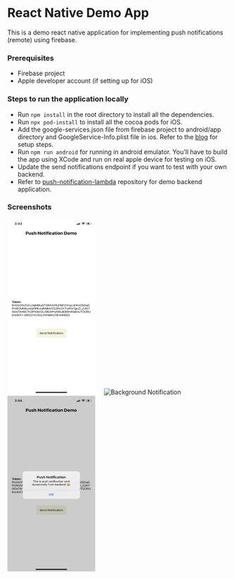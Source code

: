 # React Native Demo App

This is a demo react native application for implementing push notifications (remote) using firebase.

### Prerequisites

- Firebase project
- Apple developer account (if setting up for iOS)

### Steps to run the application locally

- Run `npm install` in the root directory to install all the dependencies.
- Run `npx pod-install` to install all the cocoa pods for iOS.
- Add the google-services.json file from firebase project to android/app directory and GoogleService-Info.plist file in ios. Refer to the [blog](https://www.antstack.io/) for setup steps.
- Run `npm run android` for running in android emulator. You'll have to build the app using XCode and run on real apple device for testing on iOS.
- Update the send notifications endpoint if you want to test with your own backend.
- Refer to [push-notification-lambda](https://github.com/antstackio/push-notification-lambda) repository for demo backend application.

### Screenshots

<p>
  <img loading="lazy"  alt="Home Screen" src="screenshots/HomeScreen.PNG" style="width: 200px; height: 400px"> &nbsp; &nbsp;
  <img loading="lazy"  alt="Background Notification" src="screenshots/BackgroundPushNotification.PNG" style="width: 200px; height: 400px"> &nbsp;&nbsp;
  <img loading="lazy"  alt="Foreground Notification" src="screenshots/ForegroundPushNotification.PNG" style="width: 200px; height: 400px"> &nbsp;&nbsp;
</p>
